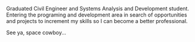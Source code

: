 Graduated Civil Engineer and Systems Analysis and Development student. Entering the programing and development area in search of opportunities and projects to increment my skills so I can become a better professional.

See ya, space cowboy...

